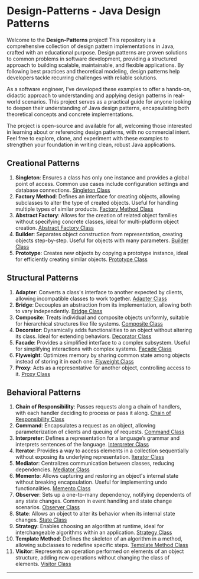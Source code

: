 # Design-Patterns - Java Design Patterns

Welcome to the **Design-Patterns** project! This repository is a comprehensive collection of design pattern implementations in Java, crafted with an educational purpose. Design patterns are proven solutions to common problems in software development, providing a structured approach to building scalable, maintainable, and flexible applications. By following best practices and theoretical modeling, design patterns help developers tackle recurring challenges with reliable solutions.

As a software engineer, I’ve developed these examples to offer a hands-on, didactic approach to understanding and applying design patterns in real-world scenarios. This project serves as a practical guide for anyone looking to deepen their understanding of Java design patterns, encapsulating both theoretical concepts and concrete implementations.

The project is open-source and available for all, welcoming those interested in learning about or referencing design patterns, with no commercial intent. Feel free to explore, clone, and experiment with these examples to strengthen your foundation in writing clean, robust Java applications.

## Creational Patterns

1. **Singleton**: Ensures a class has only one instance and provides a global point of access. Common use cases include configuration settings and database connections. [Singleton Class](src/main/java/com/paulocanale/Singleton.java)
2. **Factory Method**: Defines an interface for creating objects, allowing subclasses to alter the type of created objects. Useful for handling multiple types of similar products. [Factory Method Class](src/main/java/com/paulocanale/FactoryMethod.java)
3. **Abstract Factory**: Allows for the creation of related object families without specifying concrete classes, ideal for multi-platform object creation. [Abstract Factory Class](src/main/java/com/paulocanale/AbstractFactory.java)
4. **Builder**: Separates object construction from representation, creating objects step-by-step. Useful for objects with many parameters. [Builder Class](src/main/java/com/paulocanale/Builder.java)
5. **Prototype**: Creates new objects by copying a prototype instance, ideal for efficiently creating similar objects. [Prototype Class](src/main/java/com/paulocanale/Prototype.java)

## Structural Patterns

1. **Adapter**: Converts a class's interface to another expected by clients, allowing incompatible classes to work together. [Adapter Class](src/main/java/com/paulocanale/Adapter.java)
2. **Bridge**: Decouples an abstraction from its implementation, allowing both to vary independently. [Bridge Class](src/main/java/com/paulocanale/Bridge.java)
3. **Composite**: Treats individual and composite objects uniformly, suitable for hierarchical structures like file systems. [Composite Class](src/main/java/com/paulocanale/Composite.java)
4. **Decorator**: Dynamically adds functionalities to an object without altering its class. Ideal for extending behaviors. [Decorator Class](src/main/java/com/paulocanale/Decorator.java)
5. **Facade**: Provides a simplified interface to a complex subsystem. Useful for simplifying interactions with complex systems. [Facade Class](src/main/java/com/paulocanale/Facade.java)
6. **Flyweight**: Optimizes memory by sharing common state among objects instead of storing it in each one. [Flyweight Class](src/main/java/com/paulocanale/Flyweight.java)
7. **Proxy**: Acts as a representative for another object, controlling access to it. [Proxy Class](src/main/java/com/paulocanale/Proxy.java)

## Behavioral Patterns

1. **Chain of Responsibility**: Passes requests along a chain of handlers, with each handler deciding to process or pass it along. [Chain of Responsibility Class](src/main/java/com/paulocanale/ChainOfResponsibility.java)
2. **Command**: Encapsulates a request as an object, allowing parameterization of clients and queuing of requests. [Command Class](src/main/java/com/paulocanale/Command.java)
3. **Interpreter**: Defines a representation for a language’s grammar and interprets sentences of the language. [Interpreter Class](src/main/java/com/paulocanale/Interpreter.java)
4. **Iterator**: Provides a way to access elements in a collection sequentially without exposing its underlying representation. [Iterator Class](src/main/java/com/paulocanale/Iterator.java)
5. **Mediator**: Centralizes communication between classes, reducing dependencies. [Mediator Class](src/main/java/com/paulocanale/Mediator.java)
6. **Memento**: Allows capturing and restoring an object's internal state without breaking encapsulation. Useful for implementing undo functionalities. [Memento Class](src/main/java/com/paulocanale/Memento.java)
7. **Observer**: Sets up a one-to-many dependency, notifying dependents of any state changes. Common in event handling and state change scenarios. [Observer Class](src/main/java/com/paulocanale/Observer.java)
8. **State**: Allows an object to alter its behavior when its internal state changes. [State Class](src/main/java/com/paulocanale/State.java)
9. **Strategy**: Enables choosing an algorithm at runtime, ideal for interchangeable algorithms within an application. [Strategy Class](src/main/java/com/paulocanale/Strategy.java)
10. **Template Method**: Defines the skeleton of an algorithm in a method, allowing subclasses to redefine specific steps. [Template Method Class](src/main/java/com/paulocanale/TemplateMethod.java)
11. **Visitor**: Represents an operation performed on elements of an object structure, adding new operations without changing the class of elements. [Visitor Class](src/main/java/com/paulocanale/Visitor.java)

---
